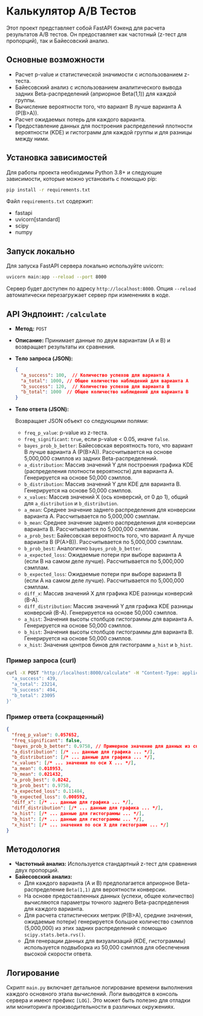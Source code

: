 # Калькулятор A/B Тестов

Этот проект представляет собой FastAPI бэкенд для расчета результатов A/B тестов. Он предоставляет как частотный (z-тест для пропорций), так и Байесовский анализ.

## Основные возможности

*   Расчет p-value и статистической значимости с использованием z-теста.
*   Байесовский анализ с использованием аналитического вывода задних Beta-распределений (априорное Beta(1,1)) для каждой группы.
*   Вычисление вероятности того, что вариант B лучше варианта A (P(B>A)).
*   Расчет ожидаемых потерь для каждого варианта.
*   Предоставление данных для построения распределений плотности вероятности (KDE) и гистограмм для каждой группы и для разницы между ними.

## Установка зависимостей

Для работы проекта необходимы Python 3.8+ и следующие зависимости, которые можно установить с помощью pip:

```bash
pip install -r requirements.txt
```
Файл `requirements.txt` содержит:
*   fastapi
*   uvicorn[standard]
*   scipy
*   numpy

## Запуск локально

Для запуска FastAPI сервера локально используйте uvicorn:

```bash
uvicorn main:app --reload --port 8000
```
Сервер будет доступен по адресу `http://localhost:8000`. Опция `--reload` автоматически перезагружает сервер при изменениях в коде.

## API Эндпоинт: `/calculate`

*   **Метод:** `POST`
*   **Описание:** Принимает данные по двум вариантам (A и B) и возвращает результаты их сравнения.
*   **Тело запроса (JSON):**

    ```json
    {
      "a_success": 100,  // Количество успехов для варианта A
      "a_total": 1000, // Общее количество наблюдений для варианта A
      "b_success": 120,  // Количество успехов для варианта B
      "b_total": 1000  // Общее количество наблюдений для варианта B
    }
    ```

*   **Тело ответа (JSON):**

    Возвращает JSON объект со следующими полями:

    *   `freq_p_value`: p-value из z-теста.
    *   `freq_significant`: `true`, если p-value < 0.05, иначе `false`.
    *   `bayes_prob_b_better`: Байесовская вероятность того, что вариант B лучше варианта A (P(B>A)). Рассчитывается на основе 5,000,000 сэмплов из задних Beta-распределений.
    *   `a_distribution`: Массив значений Y для построения графика KDE (распределения плотности вероятности) для варианта A. Генерируется на основе 50,000 сэмплов.
    *   `b_distribution`: Массив значений Y для KDE для варианта B. Генерируется на основе 50,000 сэмплов.
    *   `x_values`: Массив значений X (ось конверсий, от 0 до 1), общий для `a_distribution` и `b_distribution`.
    *   `a_mean`: Среднее значение заднего распределения для конверсии варианта A. Рассчитывается по 5,000,000 сэмплам.
    *   `b_mean`: Среднее значение заднего распределения для конверсии варианта B. Рассчитывается по 5,000,000 сэмплам.
    *   `a_prob_best`: Байесовская вероятность того, что вариант A лучше варианта B (P(A>B)). Рассчитывается по 5,000,000 сэмплам.
    *   `b_prob_best`: Аналогично `bayes_prob_b_better`.
    *   `a_expected_loss`: Ожидаемые потери при выборе варианта A (если B на самом деле лучше). Рассчитывается по 5,000,000 сэмплам.
    *   `b_expected_loss`: Ожидаемые потери при выборе варианта B (если A на самом деле лучше). Рассчитывается по 5,000,000 сэмплам.
    *   `diff_x`: Массив значений X для графика KDE разницы конверсий (B-A).
    *   `diff_distribution`: Массив значений Y для графика KDE разницы конверсий (B-A). Генерируется на основе 50,000 сэмплов.
    *   `a_hist`: Значения высоты столбцов гистограммы для варианта A. Генерируется на основе 50,000 сэмплов.
    *   `b_hist`: Значения высоты столбцов гистограммы для варианта B. Генерируется на основе 50,000 сэмплов.
    *   `x_hist`: Значения центров бинов для гистограмм `a_hist` и `b_hist`.

### Пример запроса (curl)

```bash
curl -X POST "http://localhost:8000/calculate" -H "Content-Type: application/json" -d '{
  "a_success": 439,
  "a_total": 23214,
  "b_success": 494,
  "b_total": 23095
}'
```

### Пример ответа (сокращенный)

```json
{
  "freq_p_value": 0.057652,
  "freq_significant": false,
  "bayes_prob_b_better": 0.9758, // Примерное значение для данных из curl-запроса
  "a_distribution": [/* ... данные для графика ... */],
  "b_distribution": [/* ... данные для графика ... */],
  "x_values": [/* ... значения по оси X ... */],
  "a_mean": 0.018953,
  "b_mean": 0.021432,
  "a_prob_best": 0.0242,
  "b_prob_best": 0.9758,
  "a_expected_loss": 0.11484,
  "b_expected_loss": 0.000592,
  "diff_x": [/* ... данные для графика ... */],
  "diff_distribution": [/* ... данные для графика ... */],
  "a_hist": [/* ... данные для гистограммы ... */],
  "b_hist": [/* ... данные для гистограммы ... */],
  "x_hist": [/* ... значения по оси X для гистограмм ... */]
}
```

## Методология

*   **Частотный анализ:** Используется стандартный z-тест для сравнения двух пропорций.
*   **Байесовский анализ:**
    *   Для каждого варианта (A и B) предполагается априорное Beta-распределение `Beta(1,1)` для вероятности конверсии.
    *   На основе предоставленных данных (успехи, общее количество) вычисляются параметры точного заднего Beta-распределения для каждого варианта.
    *   Для расчета статистических метрик (P(B>A), средние значения, ожидаемые потери) генерируется большое количество сэмплов (5,000,000) из этих задних распределений с помощью `scipy.stats.beta.rvs()`.
    *   Для генерации данных для визуализаций (KDE, гистограммы) используется подвыборка из 50,000 сэмплов для обеспечения высокой скорости ответа.

## Логирование

Скрипт `main.py` включает детальное логирование времени выполнения каждого основного этапа вычислений. Логи выводятся в консоль сервера и имеют префикс `[LOG]`. Это может быть полезно для отладки или мониторинга производительности в различных окружениях.
